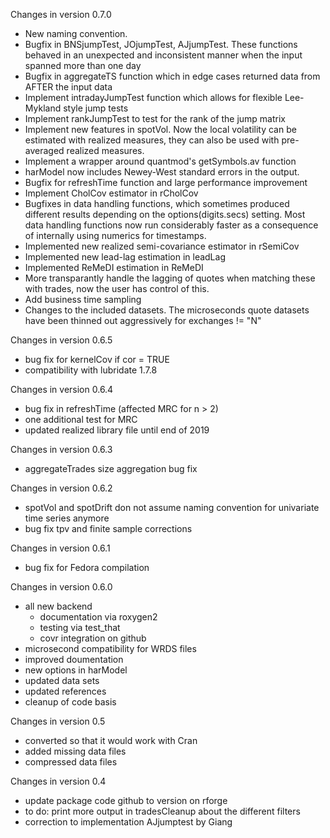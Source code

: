 Changes in version 0.7.0
 - New naming convention.
 - Bugfix in BNSjumpTest, JOjumpTest, AJjumpTest. These functions behaved in an unexpected and inconsistent manner when the input spanned more than one day
 - Bugfix in aggregateTS function which in edge cases returned data from AFTER the input data
 - Implement intradayJumpTest function which allows for flexible Lee-Mykland style jump tests
 - Implement rankJumpTest to test for the rank of the jump matrix
 - Implement new features in spotVol. Now the local volatility can be estimated with realized measures, they can also be used with pre-averaged realized measures.
 - Implement a wrapper around quantmod's getSymbols.av function
 - harModel now includes Newey-West standard errors in the output.
 - Bugfix for refreshTime function and large performance improvement
 - Implement CholCov estimator in rCholCov
 - Bugfixes in data handling functions, which sometimes produced different results depending on the options(digits.secs) setting. Most data handling functions now run considerably faster as a consequence of internally using numerics for timestamps.
 - Implemented new realized semi-covariance estimator in rSemiCov
 - Implemented new lead-lag estimation in leadLag
 - Implemented ReMeDI estimation in ReMeDI
 - More transparantly handle the lagging of quotes when matching these with trades, now the user has control of this.
 - Add business time sampling
 - Changes to the included datasets. The microseconds quote datasets have been thinned out aggressively for exchanges != "N"


Changes in version 0.6.5
 - bug fix for kernelCov if cor = TRUE
 - compatibility with lubridate 1.7.8

Changes in version 0.6.4
 - bug fix in refreshTime (affected MRC for n > 2)
 - one additional test for MRC
 - updated realized library file until end of 2019

Changes in version 0.6.3
 - aggregateTrades size aggregation bug fix
 
Changes in version 0.6.2
 - spotVol and spotDrift don not assume naming convention for univariate time series anymore
 - bug fix tpv and finite sample corrections
 
Changes in version 0.6.1
 - bug fix for Fedora compilation
 
Changes in version 0.6.0
 - all new backend
   - documentation via roxygen2
   - testing via test_that
   - covr integration on github
 - microsecond compatibility for WRDS files
 - improved doumentation
 - new options in harModel
 - updated data sets
 - updated references
 - cleanup of code basis
 
Changes in version 0.5
 - converted so that it would work with Cran
 - added missing data files
 - compressed data files

Changes in version 0.4
 - update package code github to version on rforge
 - to do: print more output in tradesCleanup about the different filters
 - correction to implementation AJjumptest by Giang


 



 
